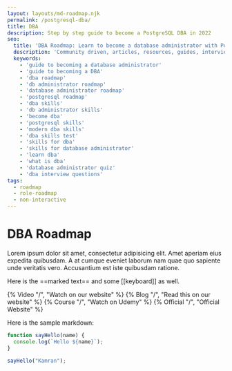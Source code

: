 ```yaml
---
layout: layouts/md-roadmap.njk
permalink: /postgresql-dba/
title: DBA
description: Step by step guide to become a PostgreSQL DBA in 2022
seo:
  title: 'DBA Roadmap: Learn to become a database administrator with PostgreSQL'
  description: 'Community driven, articles, resources, guides, interview questions, quizzes for Database Administrators. Learn to become a modern DBA by following the steps, skills, resources and guides listed in this roadmap.'
  keywords:
    - 'guide to becoming a database administrator'
    - 'guide to becoming a DBA'
    - 'dba roadmap'
    - 'db administrator roadmap'
    - 'database administrator roadmap'
    - 'postgresql roadmap'
    - 'dba skills'
    - 'db administrator skills'
    - 'become dba'
    - 'postgresql skills'
    - 'modern dba skills'
    - 'dba skills test'
    - 'skills for dba'
    - 'skills for database administrator'
    - 'learn dba'
    - 'what is dba'
    - 'database administrator quiz'
    - 'dba interview questions'
tags:
  - roadmap
  - role-roadmap
  - non-interactive
---
```


# DBA Roadmap

<p>Lorem ipsum dolor sit amet, consectetur adipisicing elit. Amet aperiam eius expedita quibusdam. A at cumque eveniet laborum nam quae quo sapiente unde veritatis vero. Accusantium est iste quibusdam ratione.</p>

Here is the ==marked text== and some [[keyboard]] as well.

{% Video "/", "Watch on our website" %}
{% Blog "/", "Read this on our website" %}
{% Course "/", "Watch on Udemy" %}
{% Official "/", "Official Website" %}

Here is the sample markdown:

```javascript
function sayHello(name) {
  console.log(`Hello ${name}`);
}

sayHello("Kamran");
```
